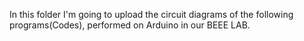 In this folder I'm going to upload the circuit diagrams of the following programs(Codes), performed on Arduino in our BEEE LAB.
